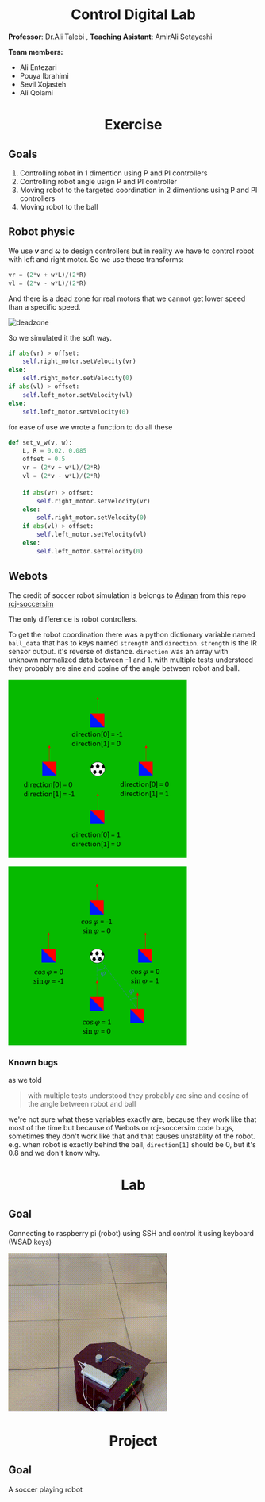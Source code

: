 <h1 align="center">Control Digital Lab</h1>

**Professor**: Dr.Ali Talebi
, **Teaching Asistant**: AmirAli Setayeshi

**Team members:**
* Ali Entezari
* Pouya Ibrahimi
* Sevil Xojasteh
* Ali Qolami

<h1 align="center">Exercise</h1>

## Goals
1. Controlling robot in 1 dimention using P and PI controllers
1. Controlling robot angle usign P and PI controller
1. Moving robot to the targeted coordination in 2 dimentions using P and PI controllers
1. Moving robot to the ball

## Robot physic
We use ***v*** and ***ω*** to design controllers but in reality we have to control robot with left and right motor. So we use these transforms:
```python
vr = (2*v + w*L)/(2*R)
vl = (2*v - w*L)/(2*R)
```
And there is a dead zone for real motors that we cannot get lower speed than a specific speed.

![deadzone](https://user-images.githubusercontent.com/73688480/176275301-b74b5ea7-67c3-420d-9e61-61b63bce8a50.jpg)

So we simulated it the soft way.
```python
if abs(vr) > offset:
    self.right_motor.setVelocity(vr)
else:
    self.right_motor.setVelocity(0)
if abs(vl) > offset:
    self.left_motor.setVelocity(vl)
else:
    self.left_motor.setVelocity(0)
```
for ease of use we wrote a function to do all these

```python
def set_v_w(v, w):
    L, R = 0.02, 0.085
    offset = 0.5
    vr = (2*v + w*L)/(2*R)
    vl = (2*v - w*L)/(2*R)

    if abs(vr) > offset:
        self.right_motor.setVelocity(vr)
    else:
        self.right_motor.setVelocity(0)
    if abs(vl) > offset:
        self.left_motor.setVelocity(vl)
    else:
        self.left_motor.setVelocity(0)
```
## Webots
The credit of soccer robot simulation is belongs to [Adman](https://github.com/Adman) from this repo [rcj-soccersim](https://github.com/RoboCupJuniorTC/rcj-soccersim)

The only difference is robot controllers.

To get the robot coordination there was a python dictionary variable named `ball_data` that has to keys named `strength` and `direction`. `strength` is the IR sensor output. it's reverse of distance. `direction` was an array with unknown normalized data between -1 and 1. with multiple tests understood they probably are sine and cosine of the angle between robot and ball.

![direction](./Exercise/images/direction.png)

![angle](./Exercise/images/angle.png)

### Known bugs
as we told
> with multiple tests understood they probably are sine and cosine of the angle between robot and ball

we're not sure what these variables exactly are, because they work like that most of the time but because of Webots or rcj-soccersim code bugs, sometimes they don't work like that and that causes unstablity of the robot. e.g. when robot is exactly behind the ball, `direction[1]` should be 0, but it's 0.8 and we don't know why.

<h1 align="center">Lab</h1>

## Goal
Connecting to raspberry pi (robot) using SSH and control it using keyboard (WSAD keys)


![lab](./Lab/result.gif)

<h1 align="center">Project</h1>

## Goal
A soccer playing robot

